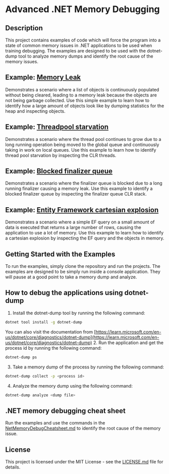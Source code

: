 # Advanced .NET Memory Debugging

## Description
This project contains examples of code which will force the program into a state of common memory issues in .NET applications to be used when training debugging.
The examples are designed to be used with the dotnet-dump tool to analyze memory dumps and identify the root cause of the memory issues.

## Example: [Memory Leak](Source/MemoryLeak/Program.cs)
Demonstrates a scenario where a list of objects is continuously populated without being cleared, 
leading to a memory leak because the objects are not being garbage collected.
Use this simple example to learn how to identify how a large amount of objects look like by dumping statistics for the heap and inspecting objects.

## Example: [Threadpool starvation](Source/ThreadPoolStarvation/Program.cs)
Demonstrates a scenario where the thread pool continues to grow due to a long running operation being moved to the global queue and continuously taking in work on local queues.
Use this example to learn how to identify thread pool starvation by inspecting the CLR threads.

## Example: [Blocked finalizer queue](Source/BlockedFinalizerQueue/Program.cs)
Demonstrates a scenario where the finalizer queue is blocked due to a long running finalizer causing a memory leak.
Use this example to identify a blocked finalizer queue by inspecting the finalizer queue CLR stack.

## Example: [Entity Framework cartesian explosion](Source/CartesianExplosion/Program.cs)
Demonstrates a scenario where a simple EF query on a small amount of data is executed that returns a large number of rows, causing the application to use a lot of memory.
Use this example to learn how to identify a cartesian explosion by inspecting the EF query and the objects in memory.

## Getting Started with the Examples
To run the examples, simply clone the repository and run the projects. The examples are designed to be simply run inside a console application.
They will pause at a good point to take a memory dump and analyze.

## How to debug the applications using dotnet-dump

1. Install the dotnet-dump tool by running the following command:
```bash
dotnet tool install -g dotnet-dump
```
You can also visit the documentation from [https://learn.microsoft.com/en-us/dotnet/core/diagnostics/dotnet-dump](https://learn.microsoft.com/en-us/dotnet/core/diagnostics/dotnet-dump)
2. Run the application and get the process id by running the following command:
```bash
dotnet-dump ps
```
3. Take a memory dump of the process by running the following command:
```bash
dotnet-dump collect -p <process id>
```
4. Analyze the memory dump using the following command:
```bash
dotnet-dump analyze <dump file>
```

## .NET memory debugging cheat sheet
Run the examples and use the commands in the [NetMemoryDebugCheatsheet.md](NetMemoryDebugCheatsheet.md) to identify the root cause of the memory issue.

## License
This project is licensed under the MIT License - see the [LICENSE.md](LICENSE.md) file for details.
